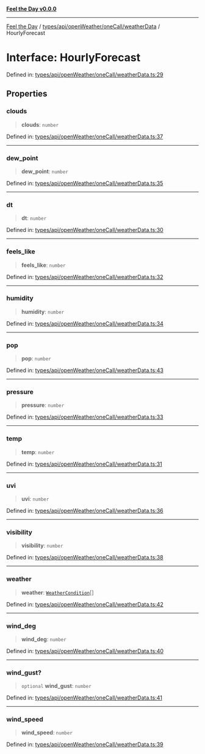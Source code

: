 [**Feel the Day v0.0.0**](../../../../../../README.md)

***

[Feel the Day](../../../../../../README.md) / [types/api/openWeather/oneCall/weatherData](../README.md) / HourlyForecast

# Interface: HourlyForecast

Defined in: [types/api/openWeather/oneCall/weatherData.ts:29](https://github.com/HyeinKang/feel-the-day/blob/6b0d3fb3bda5bce2accd42bfbaa4c5a46f07891e/src/types/api/openWeather/oneCall/weatherData.ts#L29)

## Properties

### clouds

> **clouds**: `number`

Defined in: [types/api/openWeather/oneCall/weatherData.ts:37](https://github.com/HyeinKang/feel-the-day/blob/6b0d3fb3bda5bce2accd42bfbaa4c5a46f07891e/src/types/api/openWeather/oneCall/weatherData.ts#L37)

***

### dew\_point

> **dew\_point**: `number`

Defined in: [types/api/openWeather/oneCall/weatherData.ts:35](https://github.com/HyeinKang/feel-the-day/blob/6b0d3fb3bda5bce2accd42bfbaa4c5a46f07891e/src/types/api/openWeather/oneCall/weatherData.ts#L35)

***

### dt

> **dt**: `number`

Defined in: [types/api/openWeather/oneCall/weatherData.ts:30](https://github.com/HyeinKang/feel-the-day/blob/6b0d3fb3bda5bce2accd42bfbaa4c5a46f07891e/src/types/api/openWeather/oneCall/weatherData.ts#L30)

***

### feels\_like

> **feels\_like**: `number`

Defined in: [types/api/openWeather/oneCall/weatherData.ts:32](https://github.com/HyeinKang/feel-the-day/blob/6b0d3fb3bda5bce2accd42bfbaa4c5a46f07891e/src/types/api/openWeather/oneCall/weatherData.ts#L32)

***

### humidity

> **humidity**: `number`

Defined in: [types/api/openWeather/oneCall/weatherData.ts:34](https://github.com/HyeinKang/feel-the-day/blob/6b0d3fb3bda5bce2accd42bfbaa4c5a46f07891e/src/types/api/openWeather/oneCall/weatherData.ts#L34)

***

### pop

> **pop**: `number`

Defined in: [types/api/openWeather/oneCall/weatherData.ts:43](https://github.com/HyeinKang/feel-the-day/blob/6b0d3fb3bda5bce2accd42bfbaa4c5a46f07891e/src/types/api/openWeather/oneCall/weatherData.ts#L43)

***

### pressure

> **pressure**: `number`

Defined in: [types/api/openWeather/oneCall/weatherData.ts:33](https://github.com/HyeinKang/feel-the-day/blob/6b0d3fb3bda5bce2accd42bfbaa4c5a46f07891e/src/types/api/openWeather/oneCall/weatherData.ts#L33)

***

### temp

> **temp**: `number`

Defined in: [types/api/openWeather/oneCall/weatherData.ts:31](https://github.com/HyeinKang/feel-the-day/blob/6b0d3fb3bda5bce2accd42bfbaa4c5a46f07891e/src/types/api/openWeather/oneCall/weatherData.ts#L31)

***

### uvi

> **uvi**: `number`

Defined in: [types/api/openWeather/oneCall/weatherData.ts:36](https://github.com/HyeinKang/feel-the-day/blob/6b0d3fb3bda5bce2accd42bfbaa4c5a46f07891e/src/types/api/openWeather/oneCall/weatherData.ts#L36)

***

### visibility

> **visibility**: `number`

Defined in: [types/api/openWeather/oneCall/weatherData.ts:38](https://github.com/HyeinKang/feel-the-day/blob/6b0d3fb3bda5bce2accd42bfbaa4c5a46f07891e/src/types/api/openWeather/oneCall/weatherData.ts#L38)

***

### weather

> **weather**: [`WeatherCondition`](../../../common/interfaces/WeatherCondition.md)[]

Defined in: [types/api/openWeather/oneCall/weatherData.ts:42](https://github.com/HyeinKang/feel-the-day/blob/6b0d3fb3bda5bce2accd42bfbaa4c5a46f07891e/src/types/api/openWeather/oneCall/weatherData.ts#L42)

***

### wind\_deg

> **wind\_deg**: `number`

Defined in: [types/api/openWeather/oneCall/weatherData.ts:40](https://github.com/HyeinKang/feel-the-day/blob/6b0d3fb3bda5bce2accd42bfbaa4c5a46f07891e/src/types/api/openWeather/oneCall/weatherData.ts#L40)

***

### wind\_gust?

> `optional` **wind\_gust**: `number`

Defined in: [types/api/openWeather/oneCall/weatherData.ts:41](https://github.com/HyeinKang/feel-the-day/blob/6b0d3fb3bda5bce2accd42bfbaa4c5a46f07891e/src/types/api/openWeather/oneCall/weatherData.ts#L41)

***

### wind\_speed

> **wind\_speed**: `number`

Defined in: [types/api/openWeather/oneCall/weatherData.ts:39](https://github.com/HyeinKang/feel-the-day/blob/6b0d3fb3bda5bce2accd42bfbaa4c5a46f07891e/src/types/api/openWeather/oneCall/weatherData.ts#L39)
